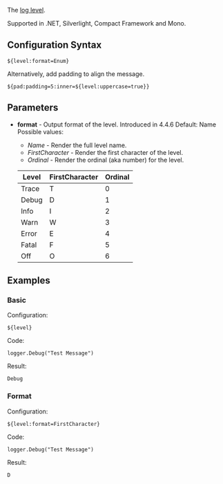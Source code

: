 The [log level](Log-Levels). 

Supported in .NET, Silverlight, Compact Framework and Mono.

## Configuration Syntax
```
${level:format=Enum}
```
Alternatively, add padding to align the message.
```
${pad:padding=5:inner=${level:uppercase=true}}
```

## Parameters
* **format** - Output format of the level. Introduced in 4.4.6 Default: Name  
  Possible values:
  * _Name_ - Render the full level name.
  * _FirstCharacter_ - Render the first character of the level.
  * _Ordinal_ - Render the ordinal (aka number) for the level.

  | Level | FirstCharacter | Ordinal |
  | ----- | -------------- | ------- |
  | Trace | T              | 0
  | Debug | D              | 1
  | Info  | I              | 2
  | Warn  | W              | 3
  | Error | E              | 4
  | Fatal | F              | 5
  | Off   | O              | 6

## Examples
### Basic
Configuration:
```
${level}
```
Code:
```
logger.Debug("Test Message")
```
Result:
```
Debug
```

### Format
Configuration:
```
${level:format=FirstCharacter}
```
Code:
```
logger.Debug("Test Message")
```
Result:
```
D
```